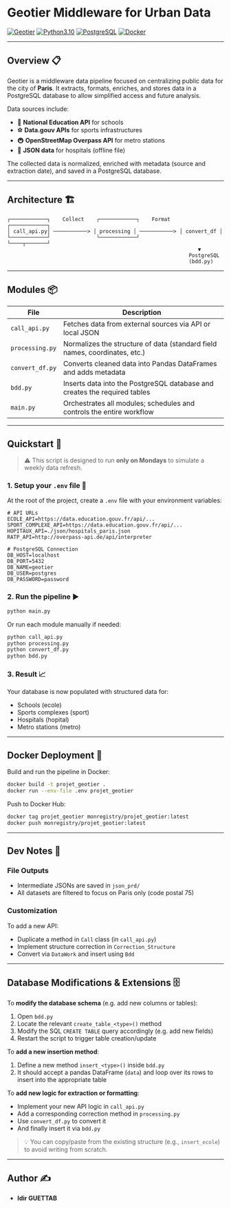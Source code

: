 # Geotier Middleware for Urban Data

[![Geotier](https://img.shields.io/badge/Geotier-Paris-blue)](#)
[![Python3.10](https://img.shields.io/badge/python-3.10%2B-blue)](#)
[![PostgreSQL](https://img.shields.io/badge/PostgreSQL-336791?logo=postgresql&logoColor=white)](https://www.postgresql.org/)
[![Docker](https://img.shields.io/badge/docker-ready-blue?logo=docker)](https://hub.docker.com/r/monregistry/projet_geotier)

---

## Overview 📋

Geotier is a middleware data pipeline focused on centralizing public data for the city of **Paris**. It extracts, formats, enriches, and stores data in a PostgreSQL database to allow simplified access and future analysis.

Data sources include:

- 🏫 **National Education API** for schools
- ⚽ **Data.gouv APIs** for sports infrastructures
- 🚇 **OpenStreetMap Overpass API** for metro stations
- 🏥 **JSON data** for hospitals (offline file)

The collected data is normalized, enriched with metadata (source and extraction date), and saved in a PostgreSQL database.

---

## Architecture 🏗️

```plaintext
┌────────────┐    Collect    ┌────────────┐    Format    ┌────────────┐
│ call_api.py│ ───────────> │ processing │ ───────────> │ convert_df │
└────────────┘               └────────────┘              └────┬───────┘
                                                              ▼
                                                           PostgreSQL
                                                           (bdd.py)
```

---

## Modules 📦

| File           | Description                                                                 |
|----------------|-----------------------------------------------------------------------------|
| `call_api.py`  | Fetches data from external sources via API or local JSON                    |
| `processing.py`| Normalizes the structure of data (standard field names, coordinates, etc.) |
| `convert_df.py`| Converts cleaned data into Pandas DataFrames and adds metadata              |
| `bdd.py`       | Inserts data into the PostgreSQL database and creates the required tables   |
| `main.py`      | Orchestrates all modules; schedules and controls the entire workflow        |

---

## Quickstart 🚀

> ⚠️ This script is designed to run **only on Mondays** to simulate a weekly data refresh.

### 1. Setup your `.env` file 📁

At the root of the project, create a `.env` file with your environment variables:

```env
# API URLs
ECOLE_API=https://data.education.gouv.fr/api/...
SPORT_COMPLEXE_API=https://data.education.gouv.fr/api/...
HOPITAUX_API=./json/hospitals_paris.json
RATP_API=http://overpass-api.de/api/interpreter

# PostgreSQL Connection
DB_HOST=localhost
DB_PORT=5432
DB_NAME=geotier
DB_USER=postgres
DB_PASSWORD=password
```

### 2. Run the pipeline ▶️

```bash
python main.py
```

Or run each module manually if needed:

```bash
python call_api.py
python processing.py
python convert_df.py
python bdd.py
```

### 3. Result 📈

Your database is now populated with structured data for:

- Schools (ecole)
- Sports complexes (sport)
- Hospitals (hopital)
- Metro stations (metro)

---

## Docker Deployment 🐳

Build and run the pipeline in Docker:

```bash
docker build -t projet_geotier .
docker run --env-file .env projet_geotier
```

Push to Docker Hub:

```bash
docker tag projet_geotier monregistry/projet_geotier:latest
docker push monregistry/projet_geotier:latest
```

---

## Dev Notes 📝

### File Outputs
- Intermediate JSONs are saved in `json_prd/`
- All datasets are filtered to focus on Paris only (code postal 75)

### Customization
To add a new API:
- Duplicate a method in `Call` class (in `call_api.py`)
- Implement structure correction in `Correction_Structure`
- Convert via `DataWork` and insert using `Bdd`

---

## Database Modifications & Extensions 🗄️

To **modify the database schema** (e.g. add new columns or tables):

1. Open `bdd.py`
2. Locate the relevant `create_table_<type>()` method
3. Modify the SQL `CREATE TABLE` query accordingly (e.g. add new fields)
4. Restart the script to trigger table creation/update

To **add a new insertion method**:

1. Define a new method `insert_<type>()` inside `bdd.py`
2. It should accept a pandas DataFrame (`data`) and loop over its rows to insert into the appropriate table

To **add new logic for extraction or formatting**:
- Implement your new API logic in `call_api.py`
- Add a corresponding correction method in `processing.py`
- Use `convert_df.py` to convert it
- And finally insert it via `bdd.py`

> 💡 You can copy/paste from the existing structure (e.g., `insert_ecole`) to avoid writing from scratch.

---

## Author ✍️

- **Idir GUETTAB**




